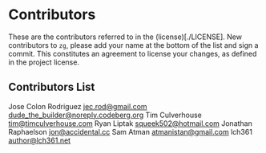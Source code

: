 # Contributors

These are the contributors referred to in the (license)[./LICENSE].  New
contributors to `zg`, please add your name at the bottom of the list and
sign a commit.  This constitutes an agreement to license your changes,
as defined in the project license.

## Contributors List

Jose Colon Rodriguez <jec.rod@gmail.com> <dude_the_builder@noreply.codeberg.org>
Tim Culverhouse <tim@timculverhouse.com>
Ryan Liptak <squeek502@hotmail.com>
Jonathan Raphaelson <jon@accidental.cc>
Sam Atman <atmanistan@gmail.com>
lch361 <author@lch361.net>
